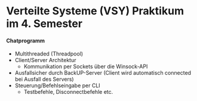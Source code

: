 # Verteilte Systeme (VSY) Praktikum im 4. Semester

#### Chatprogramm
- Multithreaded (Threadpool)
- Client/Server Architektur 
  - Kommunikation per Sockets über die Winsock-API
- Ausfallsicher durch BackUP-Server (Client wird automatisch connected bei Ausfall des Servers)
- Steuerung/Befehlseingabe per CLI
  - Testbefehle, Disconnectbefehle etc.
